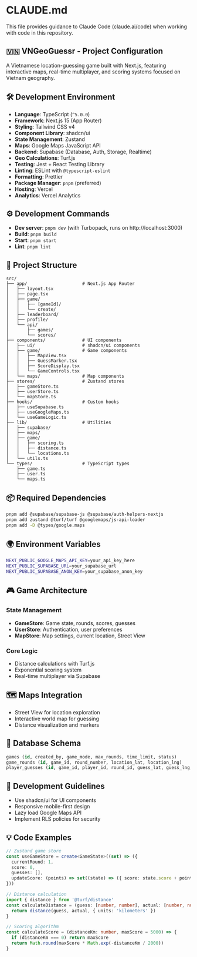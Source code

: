 # CLAUDE.md

This file provides guidance to Claude Code (claude.ai/code) when working with code in this repository.

## 🇻🇳 VNGeoGuessr - Project Configuration

A Vietnamese location-guessing game built with Next.js, featuring interactive maps, real-time multiplayer, and scoring systems focused on Vietnam geography.

## 🛠️ Development Environment

- **Language**: TypeScript (`^5.0.0`)
- **Framework**: Next.js 15 (App Router)
- **Styling**: Tailwind CSS v4
- **Component Library**: shadcn/ui
- **State Management**: Zustand
- **Maps**: Google Maps JavaScript API
- **Backend**: Supabase (Database, Auth, Storage, Realtime)
- **Geo Calculations**: Turf.js
- **Testing**: Jest + React Testing Library
- **Linting**: ESLint with `@typescript-eslint`
- **Formatting**: Prettier
- **Package Manager**: `pnpm` (preferred)
- **Hosting**: Vercel
- **Analytics**: Vercel Analytics

## ⚙️ Development Commands

- **Dev server**: `pnpm dev` (with Turbopack, runs on http://localhost:3000)
- **Build**: `pnpm build`
- **Start**: `pnpm start`
- **Lint**: `pnpm lint`

## 📂 Project Structure

```
src/
├── app/                     # Next.js App Router
│   ├── layout.tsx
│   ├── page.tsx
│   ├── game/
│   │   ├── [gameId]/
│   │   └── create/
│   ├── leaderboard/
│   ├── profile/
│   └── api/
│       ├── games/
│       └── scores/
├── components/              # UI components
│   ├── ui/                  # shadcn/ui components
│   ├── game/                # Game components
│   │   ├── MapView.tsx
│   │   ├── GuessMarker.tsx
│   │   ├── ScoreDisplay.tsx
│   │   └── GameControls.tsx
│   └── maps/                # Map components
├── stores/                  # Zustand stores
│   ├── gameStore.ts
│   ├── userStore.ts
│   └── mapStore.ts
├── hooks/                   # Custom hooks
│   ├── useSupabase.ts
│   ├── useGoogleMaps.ts
│   └── useGameLogic.ts
├── lib/                     # Utilities
│   ├── supabase/
│   ├── maps/
│   ├── game/
│   │   ├── scoring.ts
│   │   ├── distance.ts
│   │   └── locations.ts
│   └── utils.ts
└── types/                   # TypeScript types
    ├── game.ts
    ├── user.ts
    └── maps.ts
```

## 📦 Required Dependencies

```bash
pnpm add @supabase/supabase-js @supabase/auth-helpers-nextjs
pnpm add zustand @turf/turf @googlemaps/js-api-loader
pnpm add -D @types/google.maps
```

## 🌍 Environment Variables

```bash
NEXT_PUBLIC_GOOGLE_MAPS_API_KEY=your_api_key_here
NEXT_PUBLIC_SUPABASE_URL=your_supabase_url
NEXT_PUBLIC_SUPABASE_ANON_KEY=your_supabase_anon_key
```

## 🎮 Game Architecture

### State Management
- **GameStore**: Game state, rounds, scores, guesses
- **UserStore**: Authentication, user preferences
- **MapStore**: Map settings, current location, Street View

### Core Logic
- Distance calculations with Turf.js
- Exponential scoring system
- Real-time multiplayer via Supabase

## 🗺️ Maps Integration

- Street View for location exploration
- Interactive world map for guessing
- Distance visualization and markers

## 💾 Database Schema

```sql
games (id, created_by, game_mode, max_rounds, time_limit, status)
game_rounds (id, game_id, round_number, location_lat, location_lng)
player_guesses (id, game_id, player_id, round_id, guess_lat, guess_lng, distance_km, score)
```

## 📱 Development Guidelines

- Use shadcn/ui for UI components
- Responsive mobile-first design
- Lazy load Google Maps API
- Implement RLS policies for security

## 💡 Code Examples

```typescript
// Zustand game store
const useGameStore = create<GameState>((set) => ({
  currentRound: 1,
  score: 0,
  guesses: [],
  updateScore: (points) => set((state) => ({ score: state.score + points }))
}))

// Distance calculation
import { distance } from '@turf/distance'
const calculateDistance = (guess: [number, number], actual: [number, number]) => {
  return distance(guess, actual, { units: 'kilometers' })
}

// Scoring algorithm
const calculateScore = (distanceKm: number, maxScore = 5000) => {
  if (distanceKm === 0) return maxScore
  return Math.round(maxScore * Math.exp(-distanceKm / 2000))
}
```